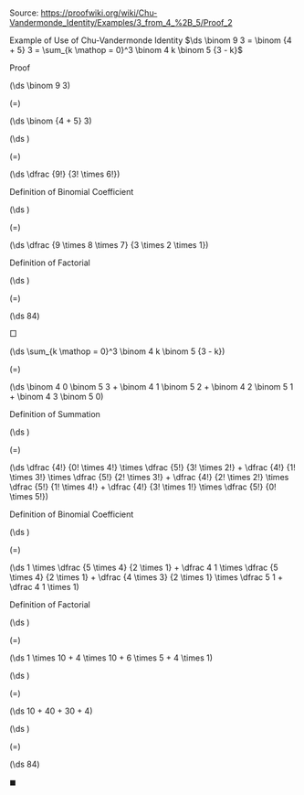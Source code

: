 # 

Source: https://proofwiki.org/wiki/Chu-Vandermonde_Identity/Examples/3_from_4_%2B_5/Proof_2

Example of Use of Chu-Vandermonde Identity
$\ds \binom 9 3 = \binom {4 + 5} 3 = \sum_{k \mathop = 0}^3 \binom 4 k \binom 5 {3 - k}$


Proof













\(\ds \binom 9 3\)

\(=\)







\(\ds \binom {4 + 5} 3\)




















\(\ds \)

\(=\)







\(\ds \dfrac {9!} {3! \times 6!}\)





Definition of Binomial Coefficient














\(\ds \)

\(=\)







\(\ds \dfrac {9 \times 8 \times 7} {3 \times 2 \times 1}\)





Definition of Factorial














\(\ds \)

\(=\)







\(\ds 84\)









$\Box$















\(\ds \sum_{k \mathop = 0}^3 \binom 4 k \binom 5 {3 - k}\)

\(=\)







\(\ds \binom 4 0 \binom 5 3 + \binom 4 1 \binom 5 2 + \binom 4 2 \binom 5 1 + \binom 4 3 \binom 5 0\)





Definition of Summation














\(\ds \)

\(=\)







\(\ds \dfrac {4!} {0! \times 4!} \times \dfrac {5!} {3! \times 2!} + \dfrac {4!} {1! \times 3!} \times \dfrac {5!} {2! \times 3!} + \dfrac {4!} {2! \times 2!} \times \dfrac {5!} {1! \times 4!} + \dfrac {4!} {3! \times 1!} \times \dfrac {5!} {0! \times 5!}\)





Definition of Binomial Coefficient














\(\ds \)

\(=\)







\(\ds 1 \times \dfrac {5 \times 4} {2 \times 1} + \dfrac 4 1 \times \dfrac {5 \times 4} {2 \times 1} + \dfrac {4 \times 3} {2 \times 1} \times \dfrac 5 1 + \dfrac 4 1 \times 1\)





Definition of Factorial














\(\ds \)

\(=\)







\(\ds 1 \times 10 + 4 \times 10 + 6 \times 5 + 4 \times 1\)




















\(\ds \)

\(=\)







\(\ds 10 + 40 + 30 + 4\)




















\(\ds \)

\(=\)







\(\ds 84\)









$\blacksquare$






